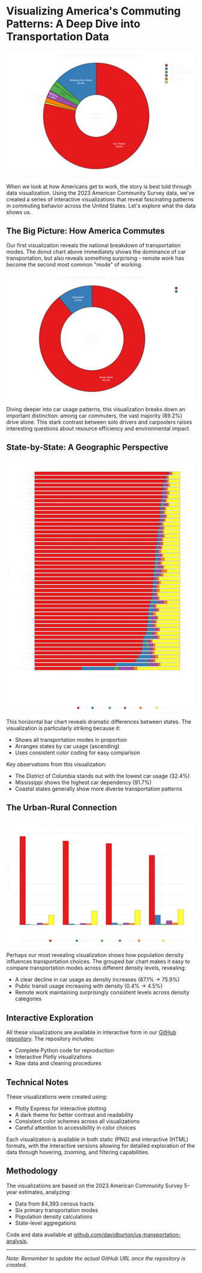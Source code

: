# Visualizing America's Commuting Patterns: A Deep Dive into Transportation Data

![National Transportation Distribution](images/national_transportation_distribution_enhanced.png)

When we look at how Americans get to work, the story is best told through data visualization. Using the 2023 American Community Survey data, we've created a series of interactive visualizations that reveal fascinating patterns in commuting behavior across the United States. Let's explore what the data shows us.

## The Big Picture: How America Commutes

Our first visualization reveals the national breakdown of transportation modes. The donut chart above immediately shows the dominance of car transportation, but also reveals something surprising - remote work has become the second most common "mode" of working.

![Car Usage Breakdown](images/car_usage_breakdown_enhanced.png)

Diving deeper into car usage patterns, this visualization breaks down an important distinction: among car commuters, the vast majority (89.2%) drive alone. This stark contrast between solo drivers and carpoolers raises interesting questions about resource efficiency and environmental impact.

## State-by-State: A Geographic Perspective

![State Transportation Patterns](images/state_transportation_distribution_enhanced.png)

This horizontal bar chart reveals dramatic differences between states. The visualization is particularly striking because it:
- Shows all transportation modes in proportion
- Arranges states by car usage (ascending)
- Uses consistent color coding for easy comparison

Key observations from this visualization:
- The District of Columbia stands out with the lowest car usage (32.4%)
- Mississippi shows the highest car dependency (91.7%)
- Coastal states generally show more diverse transportation patterns

## The Urban-Rural Connection

![Density Impact](images/density_transportation_patterns_enhanced.png)

Perhaps our most revealing visualization shows how population density influences transportation choices. The grouped bar chart makes it easy to compare transportation modes across different density levels, revealing:

- A clear decline in car usage as density increases (87.1% → 75.9%)
- Public transit usage increasing with density (0.4% → 4.5%)
- Remote work maintaining surprisingly consistent levels across density categories

## Interactive Exploration

All these visualizations are available in interactive form in our [GitHub repository](https://github.com/davidburton/us-transportation-analysis). The repository includes:
- Complete Python code for reproduction
- Interactive Plotly visualizations
- Raw data and cleaning procedures

## Technical Notes

These visualizations were created using:
- Plotly Express for interactive plotting
- A dark theme for better contrast and readability
- Consistent color schemes across all visualizations
- Careful attention to accessibility in color choices

Each visualization is available in both static (PNG) and interactive (HTML) formats, with the interactive versions allowing for detailed exploration of the data through hovering, zooming, and filtering capabilities.

## Methodology

The visualizations are based on the 2023 American Community Survey 5-year estimates, analyzing:
- Data from 84,393 census tracts
- Six primary transportation modes
- Population density calculations
- State-level aggregations

Code and data available at [github.com/davidburton/us-transportation-analysis](https://github.com/davidburton/us-transportation-analysis).

---

_Note: Remember to update the actual GitHub URL once the repository is created._